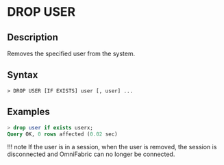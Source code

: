 # **DROP USER**

## **Description**

Removes the specified user from the system.

## **Syntax**

```
> DROP USER [IF EXISTS] user [, user] ...
```

## **Examples**

```sql
> drop user if exists userx;
Query OK, 0 rows affected (0.02 sec)
```

!!! note
    If the user is in a session, when the user is removed, the session is disconnected and OmniFabric can no longer be connected.

